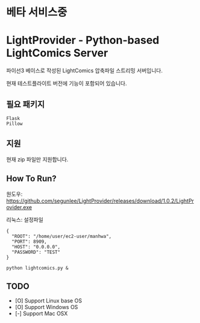 # 베타 서비스중


# LightProvider - Python-based LightComics Server
파이선3 베이스로 작성된 LightComics 압축파일 스트리밍 서버입니다.

현재 테스트플라이트 버전에 기능이 포함되어 있습니다.




## 필요 패키지
```
Flask
Pillow
```

## 지원
현재 zip 파일만 지원합니다.


## How To Run?

원도우: https://github.com/segunlee/LightProvider/releases/download/1.0.2/LightProvider.exe



리눅스:
설정파일
```
{
  "ROOT": "/home/user/ec2-user/manhwa",
  "PORT": 8909,
  "HOST": "0.0.0.0",
  "PASSWORD": "TEST"
}
```

```
python lightcomics.py &
```


## TODO
- [O] Support Linux base OS 
- [O] Support Windows OS
- [-] Support Mac OSX
